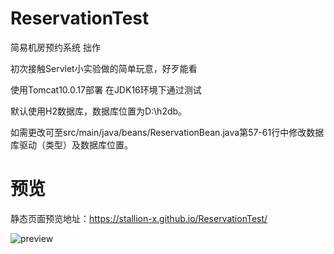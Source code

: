 # ReservationTest
简易机房预约系统 拙作

初次接触Servlet小实验做的简单玩意，好歹能看

使用Tomcat10.0.17部署 在JDK16环境下通过测试

默认使用H2数据库，数据库位置为D:\h2db。

如需更改可至src/main/java/beans/ReservationBean.java第57-61行中修改数据库驱动（类型）及数据库位置。

# 预览
静态页面预览地址：https://stallion-x.github.io/ReservationTest/

![preview](./preview.jpg)
